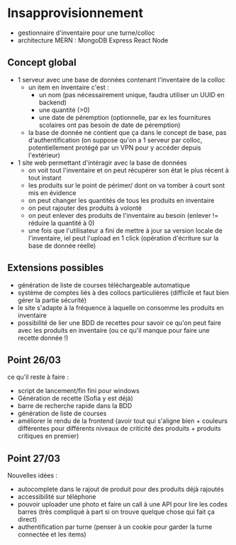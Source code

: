 # Insapprovisionnement

- gestionnaire d'inventaire pour une turne/colloc
- architecture MERN : MongoDB Express React Node

## Concept global

- 1 serveur avec une base de données contenant l'inventaire de la colloc
    - un item en inventaire c'est :
        - un nom (pas nécessairement unique, faudra utiliser un UUID en backend)
        - une quantité (>0)
        - une date de péremption (optionnelle, par ex les fournitures scolaires ont pas besoin de date de péremption)
    - la base de donnée ne contient que ça dans le concept de base, pas d'authentification (on suppose qu'on a 1 serveur par colloc, potentiellement protégé par un VPN pour y accéder depuis l'extérieur)
- 1 site web permettant d'intéragir avec la base de données
    - on voit tout l'inventaire et on peut récupérer son état le plus récent à tout instant
    - les produits sur le point de périmer/ dont on va tomber à court sont mis en évidence
    - on peut changer les quantités de tous les produits en inventaire
    - on peut rajouter des produits à volonté
    - on peut enlever des produits de l'inventaire au besoin (enlever != réduire la quantité à 0)
    - une fois que l'utilisateur a fini de mettre à jour sa version locale de l'inventaire, iel peut l'upload en 1 click (opération d'écriture sur la base de donnée réelle)

## Extensions possibles

- génération de liste de courses téléchargeable automatique
- système de comptes liés à des collocs particulières (difficile et faut bien gérer la partie sécurité)
- le site s'adapte à la fréquence à laquelle on consomme les produits en inventaire
- possibilité de lier une BDD de recettes pour savoir ce qu'on peut faire avec les produits en inventaire (ou ce qu'il manque pour faire une recette donnée !)



## Point 26/03
ce qu'il reste à faire :
- script de lancement/fin fini pour windows
- Génération de recette (Sofia y est déjà)
- barre de recherche rapide dans la BDD
- génération de liste de courses
- améliorer le rendu de la frontend (avoir tout qui s'aligne bien + couleurs différentes pour différents niveaux de criticité des produits + produits critiques en premier)

## Point 27/03
Nouvelles idées :
- autocomplete dans le rajout de produit pour des produits déjà rajoutés
- accessibilité sur téléphone
- pouvoir uploader une photo et faire un call à une API pour lire les codes barres (très compliqué à part si on trouve quelque chose qui fait ça direct)
- authentification par turne (penser à un cookie pour garder la turne connectée et les items)